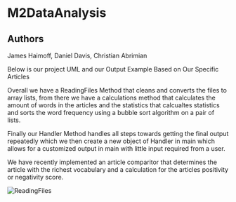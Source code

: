 # M2DataAnalysis

## Authors
James Haimoff, Daniel Davis, Christian Abrimian

Below is our project UML and our Output Example Based on Our Specific Articles

Overall we have a ReadingFiles Method that cleans and converts the files to array lists, from there we have a calculations method that calculates the amount of words in the articles and the statistics that calcualtes statistics and sorts the word frequency using a bubble sort algorithm on a pair of lists.

Finally our Handler Method handles all steps towards getting the final output repeatedly which we then create a new object of Handler in main which allows for a customized output in main with little input required from a user. 

 We have recently implemented an article comparitor that determines the article with the richest vocabulary and a calculation for the articles positivity or negativity score.

![ReadingFiles](https://github.com/user-attachments/assets/aaa8258a-bd4e-4eae-99db-2460c750da20)
